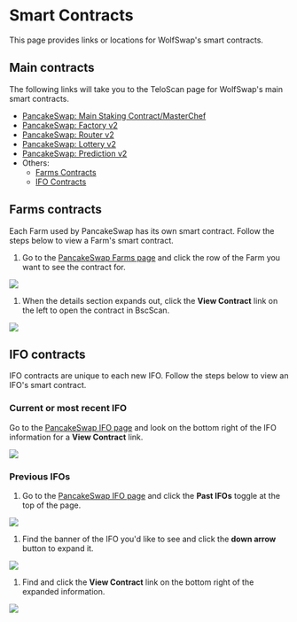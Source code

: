 # Smart Contracts

This page provides links or locations for WolfSwap's smart contracts.

## Main contracts

The following links will take you to the TeloScan page for WolfSwap's main smart contracts.

* [PancakeSwap: Main Staking Contract/MasterChef](https://bscscan.com/address/0x73feaa1ee314f8c655e354234017be2193c9e24e)
* [PancakeSwap: Factory v2](https://bscscan.com/address/0xca143ce32fe78f1f7019d7d551a6402fc5350c73)
* [PancakeSwap: Router v2](https://bscscan.com/address/0x10ed43c718714eb63d5aa57b78b54704e256024e)
* [PancakeSwap: Lottery v2](https://bscscan.com/address/0x5aF6D33DE2ccEC94efb1bDF8f92Bd58085432d2c)
* [PancakeSwap: Prediction v2](https://bscscan.com/address/0x18b2a687610328590bc8f2e5fedde3b582a49cda)
* Others:
  * [Farms Contracts](./#farms-contracts)
  * [IFO Contracts](./#ifo-contracts)

## Farms contracts

Each Farm used by PancakeSwap has its own smart contract. Follow the steps below to view a Farm's smart contract.

1. Go to the [PancakeSwap Farms page](https://pancakeswap.finance/farms) and click the row of the Farm you want to see the contract for.

![](<../../.gitbook/assets/image (126).png>)

1. When the details section expands out, click the **View Contract** link on the left to open the contract in BscScan.

![](<../../.gitbook/assets/image (127).png>)

## IFO contracts

IFO contracts are unique to each new IFO. Follow the steps below to view an IFO's smart contract.

### Current or most recent IFO

Go to the [PancakeSwap IFO page](https://pancakeswap.finance/ifo) and look on the bottom right of the IFO information for a **View Contract** link.

![](<../../.gitbook/assets/image (128).png>)

### Previous IFOs

1. Go to the [PancakeSwap IFO page](https://pancakeswap.finance/ifo) and click the **Past IFOs** toggle at the top of the page.

![](<../../.gitbook/assets/image (129).png>)

1. Find the banner of the IFO you'd like to see and click the **down arrow** button to expand it.

![](<../../.gitbook/assets/image (130).png>)

1. Find and click the **View Contract** link on the bottom right of the expanded information.

![](<../../.gitbook/assets/image (131).png>)
